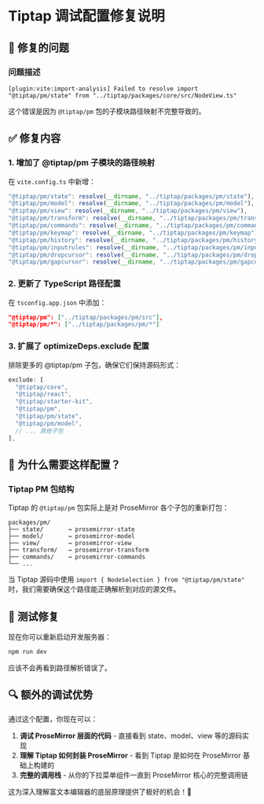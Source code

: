 # Tiptap 调试配置修复说明

## 🔧 修复的问题

### 问题描述
```
[plugin:vite:import-analysis] Failed to resolve import "@tiptap/pm/state" from "../tiptap/packages/core/src/NodeView.ts"
```

这个错误是因为 `@tiptap/pm` 包的子模块路径映射不完整导致的。

## ✅ 修复内容

### 1. 增加了 @tiptap/pm 子模块的路径映射

在 `vite.config.ts` 中新增：
```typescript
"@tiptap/pm/state": resolve(__dirname, "../tiptap/packages/pm/state"),
"@tiptap/pm/model": resolve(__dirname, "../tiptap/packages/pm/model"),
"@tiptap/pm/view": resolve(__dirname, "../tiptap/packages/pm/view"),
"@tiptap/pm/transform": resolve(__dirname, "../tiptap/packages/pm/transform"),
"@tiptap/pm/commands": resolve(__dirname, "../tiptap/packages/pm/commands"),
"@tiptap/pm/keymap": resolve(__dirname, "../tiptap/packages/pm/keymap"),
"@tiptap/pm/history": resolve(__dirname, "../tiptap/packages/pm/history"),
"@tiptap/pm/inputrules": resolve(__dirname, "../tiptap/packages/pm/inputrules"),
"@tiptap/pm/dropcursor": resolve(__dirname, "../tiptap/packages/pm/dropcursor"),
"@tiptap/pm/gapcursor": resolve(__dirname, "../tiptap/packages/pm/gapcursor"),
```

### 2. 更新了 TypeScript 路径配置

在 `tsconfig.app.json` 中添加：
```json
"@tiptap/pm": ["../tiptap/packages/pm/src"],
"@tiptap/pm/*": ["../tiptap/packages/pm/*"]
```

### 3. 扩展了 optimizeDeps.exclude 配置

排除更多的 @tiptap/pm 子包，确保它们保持源码形式：
```typescript
exclude: [
  "@tiptap/core",
  "@tiptap/react",
  "@tiptap/starter-kit",
  "@tiptap/pm",
  "@tiptap/pm/state",
  "@tiptap/pm/model",
  // ... 其他子包
],
```

## 🎯 为什么需要这样配置？

### Tiptap PM 包结构
Tiptap 的 `@tiptap/pm` 包实际上是对 ProseMirror 各个子包的重新打包：

```
packages/pm/
├── state/       → prosemirror-state
├── model/       → prosemirror-model
├── view/        → prosemirror-view
├── transform/   → prosemirror-transform
├── commands/    → prosemirror-commands
└── ...
```

当 Tiptap 源码中使用 `import { NodeSelection } from "@tiptap/pm/state"` 时，我们需要确保这个路径能正确解析到对应的源文件。

## 🧪 测试修复

现在你可以重新启动开发服务器：

```bash
npm run dev
```

应该不会再看到路径解析错误了。

## 🔍 额外的调试优势

通过这个配置，你现在可以：

1. **调试 ProseMirror 层面的代码** - 直接看到 state、model、view 等的源码实现
2. **理解 Tiptap 如何封装 ProseMirror** - 看到 Tiptap 是如何在 ProseMirror 基础上构建的
3. **完整的调用栈** - 从你的下拉菜单组件一直到 ProseMirror 核心的完整调用链

这为深入理解富文本编辑器的底层原理提供了极好的机会！🚀
